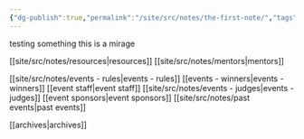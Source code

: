 ```yaml
---
{"dg-publish":true,"permalink":"/site/src/notes/the-first-note/","tags":["gardenEntry"]}
---
```


testing something 
this is a mirage

[[site/src/notes/resources\|resources]]
[[site/src/notes/mentors\|mentors]]

[[site/src/notes/events - rules\|events - rules]]
[[events - winners\|events - winners]]
[[event staff\|event staff]]
[[site/src/notes/events - judges\|events - judges]]
[[event sponsors\|event sponsors]]
[[site/src/notes/past events\|past events]]


[[archives\|archives]]